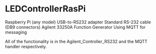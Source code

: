 # LEDControllerRasPi
Raspberry Pi (any model)
USB-to-RS232 adapter
Standard RS-232 cable (DB9 connectors)
Agilent 33250A Function Generator
Using  MQTT for messaging

All of the functionality is in the Agilent_Controller_RS232 and the MQTT handler respectively.